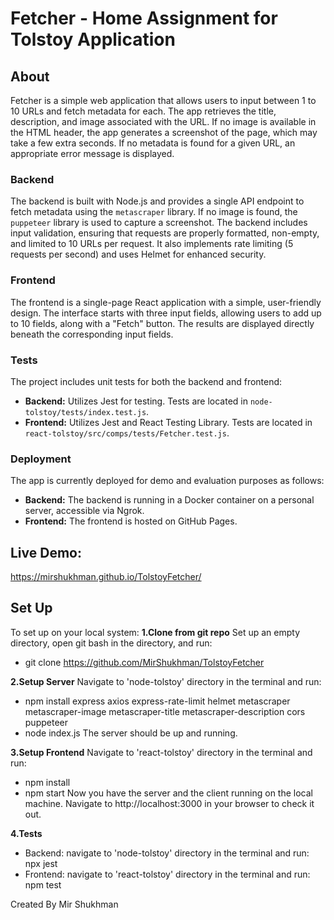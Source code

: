 # Fetcher - Home Assignment for Tolstoy Application

## About

Fetcher is a simple web application that allows users to input between 1 to 10 URLs and fetch metadata for each. The app retrieves the title, description, and image associated with the URL. If no image is available in the HTML header, the app generates a screenshot of the page, which may take a few extra seconds. If no metadata is found for a given URL, an appropriate error message is displayed.

### Backend

The backend is built with Node.js and provides a single API endpoint to fetch metadata using the `metascraper` library. If no image is found, the `puppeteer` library is used to capture a screenshot. The backend includes input validation, ensuring that requests are properly formatted, non-empty, and limited to 10 URLs per request. It also implements rate limiting (5 requests per second) and uses Helmet for enhanced security.

### Frontend

The frontend is a single-page React application with a simple, user-friendly design. The interface starts with three input fields, allowing users to add up to 10 fields, along with a "Fetch" button. The results are displayed directly beneath the corresponding input fields.

### Tests

The project includes unit tests for both the backend and frontend:

- **Backend:** Utilizes Jest for testing. Tests are located in `node-tolstoy/tests/index.test.js`.
- **Frontend:** Utilizes Jest and React Testing Library. Tests are located in `react-tolstoy/src/comps/tests/Fetcher.test.js`.

### Deployment 
The app is currently deployed for demo and evaluation purposes as follows:

- **Backend:** The backend is running in a Docker container on a personal server, accessible via Ngrok.
- **Frontend:** The frontend is hosted on GitHub Pages.

## Live Demo:
https://mirshukhman.github.io/TolstoyFetcher/ 

## Set Up 
To set up on your local system:
**1.Clone from git repo** 
Set up an empty directory, open git bash in the directory, and run:
  - git clone https://github.com/MirShukhman/TolstoyFetcher

**2.Setup Server** 
Navigate to 'node-tolstoy' directory in the terminal and run:
  - npm install express axios express-rate-limit helmet metascraper metascraper-image metascraper-title metascraper-description cors puppeteer
  - node index.js
 The server should be up and running.

**3.Setup Frontend**
Navigate to 'react-tolstoy' directory in the terminal and run:
  - npm install
  - npm start
Now you have the server and the client running on the local machine.
Navigate to http://localhost:3000 in your browser to check it out.

**4.Tests**
 - Backend: navigate to 'node-tolstoy' directory in the terminal and run: npx jest
 - Frontend: navigate to 'react-tolstoy' directory in the terminal and run: npm test

Created By Mir Shukhman
